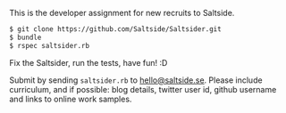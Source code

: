 This is the developer assignment for new recruits to Saltside.

```bash
$ git clone https://github.com/Saltside/Saltsider.git
$ bundle
$ rspec saltsider.rb
```

Fix the Saltsider, run the tests, have fun! :D

Submit by sending `saltsider.rb` to hello@saltside.se. Please include
curriculum,
and if possible: blog details, twitter user id, github username and
links to online work samples.
